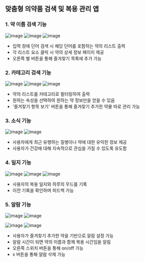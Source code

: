 ## 맞춤형 의약품 검색 및 복용 관리 앱 
### 1. 약 이름 검색 기능 
![image](https://github.com/yunnb/univ-mobile-project/assets/102670510/372e0ff1-724b-4bf4-a5b2-76cae17250ff)
![image](https://github.com/yunnb/univ-mobile-project/assets/102670510/cb35a46d-bbbd-485b-8b70-2c3e8f1895ca)
![image](https://github.com/yunnb/univ-mobile-project/assets/102670510/ce1a1c6a-4b1d-4a3d-b795-d03f7252aabe)

- 입력 창에 단어 검색 시 해당 단어를 포함하는 약의 리스트 출력
- 각 리스트 요소 클릭 시 약의 상세 정보 페이지 제공  
- 오른쪽 별 버튼을 통해 즐겨찾기 목록에 추가 가능

### 2. 카테고리 검색 기능
![image](https://github.com/yunnb/univ-mobile-project/assets/102670510/c243923d-619b-4cdd-ab4c-fa966a7de60c)
![image](https://github.com/yunnb/univ-mobile-project/assets/102670510/853025ba-50b3-4804-9f72-1de1b826c542) 
![image](https://github.com/yunnb/univ-mobile-project/assets/102670510/975ffba4-322b-47bf-ae38-3f24a341efdb)
- 약의 리스트를 카테고리로 필터링하여 출력
- 원하는 속성을 선택하여 원하는 약 정보만을 얻을 수 있음
- '즐겨찾기 항목 보기' 버튼을 통해 즐겨찾기 추가한 약물 따로 관리 가능

### 3. 소식 기능 
![image](https://github.com/yunnb/univ-mobile-project/assets/102670510/2d8b4c11-5727-49cd-bc4b-c8acca872f5a)
![image](https://github.com/yunnb/univ-mobile-project/assets/102670510/8ce3d6bd-90fd-4ef7-a494-04e4a48a8586)
- 사용자에게 최근 유행하는 질병이나 약에 대한 유익한 정보 제공
- 사용자가 건강에 대해 지속적으로 관심을 가질 수 있도록 유도함

### 4. 일지 기능 
![image](https://github.com/yunnb/univ-mobile-project/assets/102670510/41a01a96-096e-4b4d-9120-6c07f6d4f406)
![image](https://github.com/yunnb/univ-mobile-project/assets/102670510/4e26dee0-b89b-4b8f-b28a-8c4f59e72c38)
![image](https://github.com/yunnb/univ-mobile-project/assets/102670510/1b42d482-3fe6-4f6c-8500-825e4a8f90ef)
- 사용자의 복용 일지와 하루의 무드를 기록
- 이전 기록을 확인하며 피드백 가능

### 5. 알람 기능 

![image](https://github.com/yunnb/univ-mobile-project/assets/102670510/b1882eae-86ac-4fcb-9c9b-e634422a752a)
![image](https://github.com/yunnb/univ-mobile-project/assets/102670510/c8f4e2a5-a658-4b5e-bbd0-fc970bf1fcfe)

![image](https://github.com/yunnb/univ-mobile-project/assets/102670510/7677a673-a837-4c0d-b13a-04d1f25c9504)
![image](https://github.com/yunnb/univ-mobile-project/assets/102670510/454af611-f9c7-4365-b3c0-d47ed6ae204d)
- 사용자가 즐겨찾기 추가한 약을 기반으로 알람 설정 가능
- 알람 시간이 되면 약의 이름과 함께 복용 시간임을 알림
- 오른쪽 스위치 버튼을 통해 on/off 가능
- x 버튼을 통해 알람 삭제 가능 
